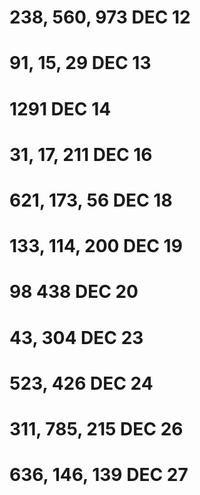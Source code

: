 238, 560, 973 DEC 12
======
91, 15, 29    DEC 13
======
1291          DEC 14
======
31, 17, 211   DEC 16
======
621, 173, 56  DEC 18
======
133, 114, 200 DEC 19
======
98 438        DEC 20
======
43, 304       DEC 23
======
523, 426      DEC 24
======
311, 785, 215 DEC 26
======
636, 146, 139 DEC 27
======
